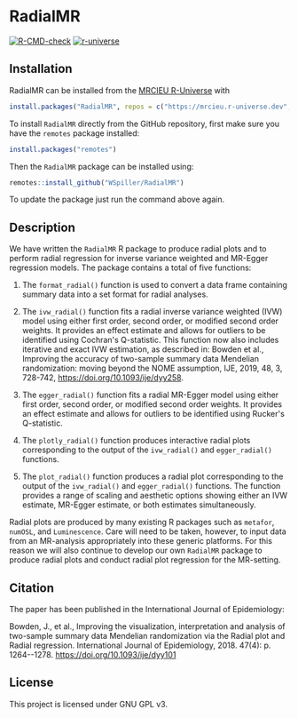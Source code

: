 # RadialMR

<!-- badges: start -->
[![R-CMD-check](https://github.com/WSpiller/RadialMR/actions/workflows/R-CMD-check.yaml/badge.svg)](https://github.com/WSpiller/RadialMR/actions/workflows/R-CMD-check.yaml)
[![r-universe](https://mrcieu.r-universe.dev/badges/RadialMR)](https://mrcieu.r-universe.dev/RadialMR)
<!-- badges: end -->

## Installation

RadialMR can be installed from the [MRCIEU R-Universe](https://mrcieu.r-universe.dev/) with

```r
install.packages("RadialMR", repos = c("https://mrcieu.r-universe.dev", "https://cloud.r-project.org"))
```

To install `RadialMR` directly from the GitHub repository, first make sure you have the `remotes` package installed:

```r
install.packages("remotes")
```

Then the `RadialMR` package can be installed using:

```r
remotes::install_github("WSpiller/RadialMR")
```

To update the package just run the command above again.

## Description

We have written the `RadialMR` R package to produce radial plots and to perform radial
regression for inverse variance weighted and MR-Egger regression models. The package contains a total of five functions:

1. The `format_radial()` function is used to convert a data frame containing summary data into a set format for radial analyses.

2. The `ivw_radial()` function fits a radial inverse variance weighted (IVW) model using either first order, second order, or modified
second order weights. It provides an effect estimate and allows for outliers to be identified using Cochran's Q-statistic. This function 
now also includes iterative and exact IVW estimation, as described in: Bowden et al., Improving the accuracy of two-sample summary data Mendelian randomization: moving beyond the NOME assumption, IJE, 2019, 48, 3, 728-742, <https://doi.org/10.1093/ije/dyy258>.

3. The `egger_radial()` function fits a radial MR-Egger model using either first order, second order, or modified
second order weights. It provides an effect estimate and allows for outliers to be identified using Rucker's Q-statistic.

4. The `plotly_radial()` function produces interactive radial plots corresponding to the output of the `ivw_radial()` and `egger_radial()` functions.

5. The `plot_radial()` function produces a radial plot corresponding to the output of the `ivw_radial()` and `egger_radial()` functions. The
function provides a range of scaling and aesthetic options showing either an IVW estimate, MR-Egger estimate, or both estimates simultaneously.

Radial plots are produced by many existing R packages such as `metafor`, `numOSL`, and `Luminescence`. Care will need to be taken, however, to input data from an
MR-analysis appropriately into these generic platforms. For this reason we will also continue to develop our own `RadialMR` package to produce radial plots and conduct
radial plot regression for the MR-setting.

## Citation

The paper has been published in the International Journal of Epidemiology:

Bowden, J., et al., Improving the visualization, interpretation and analysis of two-sample summary data Mendelian randomization via the Radial plot and Radial regression. International Journal of Epidemiology, 2018. 47(4): p. 1264--1278. <https://doi.org/10.1093/ije/dyy101>

## License

This project is licensed under GNU GPL v3.
